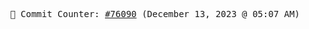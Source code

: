 <p align="center">
    <samp>
        📮 Commit Counter: <a href="https://github.com/Javascript-void0/Javascript-void0/commits/main">#76090</a> (December 13, 2023 @ 05:07 AM)
    </samp>
</p>